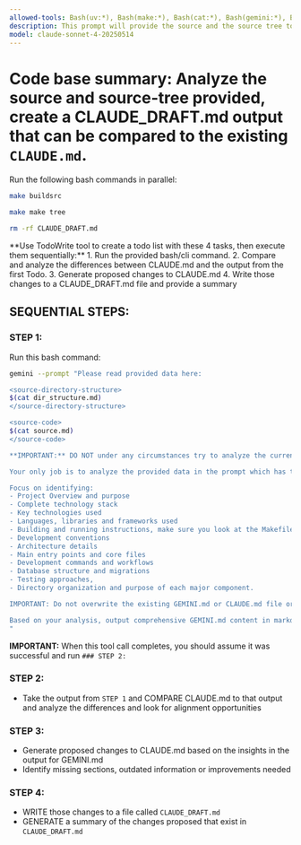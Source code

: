 ```yaml
---
allowed-tools: Bash(uv:*), Bash(make:*), Bash(cat:*), Bash(gemini:*), Bash(rm:*), TodoWrite, Read, Write
description: This prompt will provide the source and the source tree to Gemini CLI to analyze/compare to existing CLAUDE.md and write a draft called CLAUDE_DRAFT.md
model: claude-sonnet-4-20250514
---
```


# Code base summary: Analyze the source and source-tree provided, create a CLAUDE_DRAFT.md output that can be compared to the existing `CLAUDE.md`. 

<PRE-WORKFLOW-INSTRUCTIONS>
Run the following bash commands in parallel:

```bash
make buildsrc
```

```bash
make make tree
```

```bash
rm -rf CLAUDE_DRAFT.md
```
</PRE-WORKFLOW-INSTRUCTIONS>

<WORKFLOW-INSTRUCTIONS>
**Use TodoWrite tool to create a todo list with these 4 tasks, then execute them sequentially:**
1. Run the provided bash/cli command. 
2. Compare and analyze the differences between CLAUDE.md and the output from the first Todo.
3. Generate proposed changes to CLAUDE.md
4. Write those changes to a CLAUDE_DRAFT.md file and provide a summary
</WORKFLOW-INSTRUCTIONS>

## SEQUENTIAL STEPS:

### STEP 1:
Run this bash command:
```bash
gemini --prompt "Please read provided data here:

<source-directory-structure>
$(cat dir_structure.md)
</source-directory-structure>

<source-code>
$(cat source.md)
</source-code>

**IMPORTANT:** DO NOT under any circumstances try to analyze the current git repository.

Your only job is to analyze the provided data in the prompt which has the entire source tree and source code with supplied xml tags specifying the file, its directory location, a descritpion and its place in the directory structure. Finally then to understand the project structure, technologies, conventions, key files, and architecture. 

Focus on identifying: 
- Project Overview and purpose
- Complete technology stack
- Key technologies used
- Languages, libraries and frameworks used
- Building and running instructions, make sure you look at the Makefile for this
- Development conventions
- Architecture details
- Main entry points and core files
- Development commands and workflows
- Database structure and migrations
- Testing approaches, 
- Directory organization and purpose of each major component.

IMPORTANT: Do not overwrite the existing GEMINI.md or CLAUDE.md file or try to create it.

Based on your analysis, output comprehensive GEMINI.md content in markdown format suitable for the Gemini Code Assistant context.
"
```
**IMPORTANT:** When this tool call completes, you should assume it was successful and run `### STEP 2:`

### STEP 2:
- Take the output from `STEP 1` and COMPARE CLAUDE.md to that output and analyze the differences and look for alignment opportunities

### STEP 3:
- Generate proposed changes to CLAUDE.md based on the insights in the output for GEMINI.md
- Identify missing sections, outdated information or improvements needed

### STEP 4:
- WRITE those changes to a file called `CLAUDE_DRAFT.md`
- GENERATE a summary of the changes proposed that exist in `CLAUDE_DRAFT.md`
